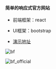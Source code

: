 #### 简单的响应式官方网站

- 前端框架：react
- UI框架：bootstrap

- [演示地址](<http://47.112.242.72:8080/>)

![bf](./bf.gif)

![bf_official](./bf_official.gif)